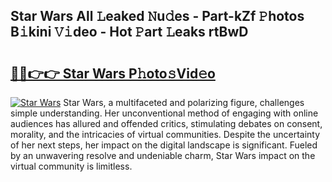 ## Star Wars All 𝙻eaked 𝙽u𝚍es - Part-kZf 𝙿hotos B𝚒kini 𝚅𝚒deo - Hot 𝙿art 𝙻eaks rtBwD

# <h2><a href="http://ld7jb9t.urlbe.top/?page=Star+Wars">🔗🔗👉👉 Star Wars P𝚑oto𝚜Vid𝚎o</a></h2>

[![Star Wars](https://i.imgur.com/eBuTRDB.gif)](http://ld7jb9t.urlbe.top/?page=Star+Wars)
Star Wars, a multifaceted and polarizing figure, challenges simple understanding. Her unconventional method of engaging with online audiences has allured and offended critics, stimulating debates on consent, morality, and the intricacies of virtual communities. Despite the uncertainty of her next steps, her impact on the digital landscape is significant. Fueled by an unwavering resolve and undeniable charm, Star Wars impact on the virtual community is limitless.

